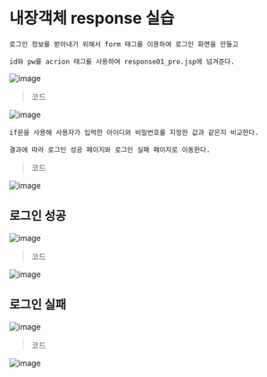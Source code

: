 # 내장객체 response 실습

    로그인 정보를 받아내기 위해서 form 태그를 이용하여 로그인 화면을 만들고 

    id와 pw를 acrion 태그를 사용하여 response01_pro.jsp에 넘겨준다.

![image](https://github.com/user-attachments/assets/5b4d59dc-b780-473c-9f00-b825de5f8cc4)

> 코드

![image](https://github.com/user-attachments/assets/565ffed4-b2be-47bb-a21a-98941e2dad07)

    if문을 사용해 사용자가 입력한 아이디와 비밀번호를 지정한 값과 같은지 비교한다.

    결과에 따라 로그인 성공 페이지와 로그인 실패 페이지로 이동한다.


> 코드

![image](https://github.com/user-attachments/assets/c59809dd-793c-46af-9292-7d985c08e336)

## 로그인 성공

![image](https://github.com/user-attachments/assets/ed6dc7ad-c98e-43a4-a483-29a2426d6368)


> 코드

![image](https://github.com/user-attachments/assets/20d3b677-6028-4e65-98bc-566771794265)


## 로그인 실패

![image](https://github.com/user-attachments/assets/28a9514b-ea76-44b3-9aec-029794910f10)

> 코드

![image](https://github.com/user-attachments/assets/086e8589-44f0-4b2e-82ea-9d90566e05df)
